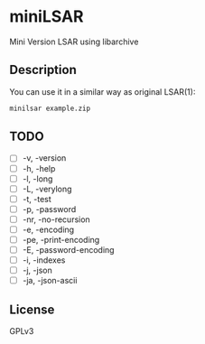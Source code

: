 miniLSAR
========

Mini Version LSAR using libarchive

## Description

You can use it in a similar way as original LSAR(1):

```bash
minilsar example.zip
```

## TODO

* [ ] -v, -version
* [ ] -h, -help
* [ ] -l, -long
* [ ] -L, -verylong
* [ ] -t, -test
* [ ] -p, -password
* [ ] -nr, -no-recursion
* [ ] -e, -encoding
* [ ] -pe, -print-encoding
* [ ] -E, -password-encoding
* [ ] -i, -indexes
* [ ] -j, -json
* [ ] -ja, -json-ascii

## License

GPLv3